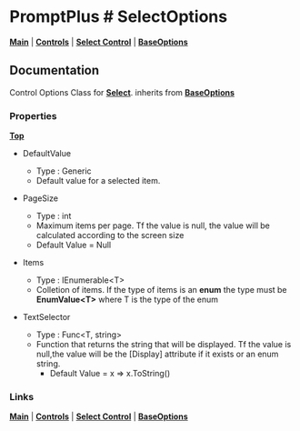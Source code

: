 # PromptPlus # SelectOptions
[**Main**](index.md#help) | 
[**Controls**](index.md#apis) |
[**Select Control**](select) |
[**BaseOptions**](baseoptions) 

## Documentation
Control Options Class for [**Select**](select). inherits from [**BaseOptions**](baseoptions)

### Properties
[**Top**](#promptplus--selectoptions)

- DefaultValue
	- Type : Generic
	- Default value for a selected item.

- PageSize   
	- Type : int
	- Maximum items per page. Tf the value is null, the value will be calculated according to the screen size
	- Default Value = Null
	
- Items
  - Type : IEnumerable\<T\>
  - Colletion of items. If the type of items is an **enum** the type must be **EnumValue\<T\>** where T is the type of the enum

- TextSelector
  - Type : Func\<T, string\>
  - Function that returns the string that will be displayed. Tf the value is null,the value will be the \[Display\] attribute if it exists or an enum string.
	- Default Value = x => x.ToString()
  
### Links
[**Main**](index.md#help) | 
[**Controls**](index.md#apis) |
[**Select Control**](select) |
[**BaseOptions**](baseoptions) 

